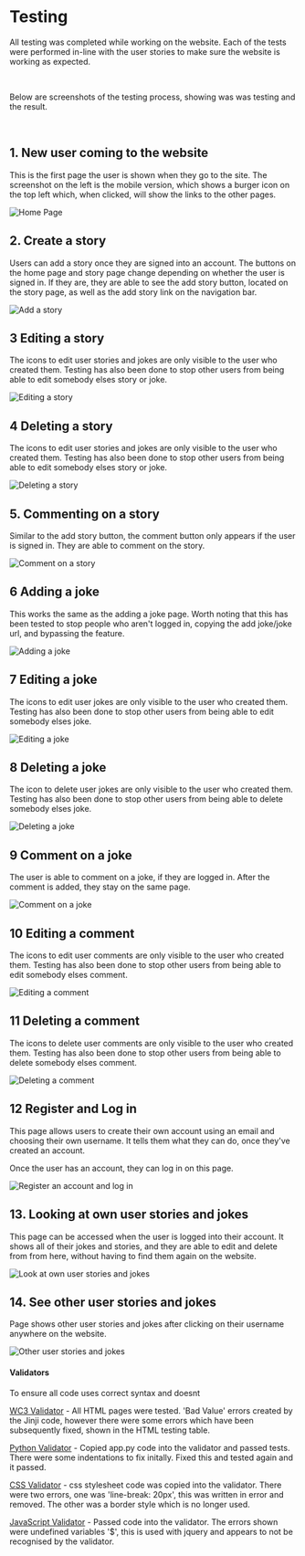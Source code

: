 # Testing

All testing was completed while working on the website. Each of the tests were performed in-line with the user stories to make sure the website is working as expected. 

<br>

Below are screenshots of the testing process, showing was was testing and the result. 

<br>

## 1. New user coming to the website 

This is the first page the user is shown when they go to the site. The screenshot on the left is the mobile version, which shows a burger icon on the top left which, when clicked, will show the links to the other pages.

![Home Page](test-images/1-user-visit-site.png)

## 2. Create a story

Users can add a story once they are signed into an account. The buttons on the home page and story page change depending on whether the user is signed in. If they are, they are able to see the add story button, located on the story page, as well as the add story link on the navigation bar.

![Add a story](test-images/2-user-story.png)

## 3 Editing a story

The icons to edit user stories and jokes are only visible to the user who created them. Testing has also been done to stop other users from being able to edit somebody elses story or joke.

![Editing a story](test-images/3-edit-story.png)

## 4 Deleting a story

The icons to edit user stories and jokes are only visible to the user who created them. Testing has also been done to stop other users from being able to edit somebody elses story or joke.

![Deleting a story](test-images/4-delete-story.png)

## 5. Commenting on a story

Similar to the add story button, the comment button only appears if the user is signed in. They are able to comment on the story.

![Comment on a story](test-images/5-story-comment.png)

## 6 Adding a joke

This works the same as the adding a joke page. Worth noting that this has been tested to stop people who aren't logged in, copying the add joke/joke url, and bypassing the feature.

![Adding a joke](test-images/6-add-joke.png)

## 7 Editing a joke

The icons to edit user jokes are only visible to the user who created them. Testing has also been done to stop other users from being able to edit somebody elses joke.

![Editing a joke](test-images/7-edit-joke.png)

## 8 Deleting a joke

The icon to delete user jokes are only visible to the user who created them. Testing has also been done to stop other users from being able to delete somebody elses joke.

![Deleting a joke](test-images/8-delete-joke.png)

## 9 Comment on a joke 

The user is able to comment on a joke, if they are logged in. After the comment is added, they stay on the same page.

![Comment on a joke](test-images/9-joke-comment.png)

## 10 Editing a comment

The icons to edit user comments are only visible to the user who created them. Testing has also been done to stop other users from being able to edit somebody elses comment.

![Editing a comment](test-images/10-edit-comment.png)

## 11 Deleting a comment

The icons to delete user comments are only visible to the user who created them. Testing has also been done to stop other users from being able to delete somebody elses comment.

![Deleting a comment](test-images/11-delete-comment.png)

## 12 Register and Log in

This page allows users to create their own account using an email and choosing their own username. It tells them what they can do, once they've created an account.

Once the user has an account, they can log in on this page.

![Register an account and log in](test-images/12-register-log-in.png)

## 13. Looking at own user stories and jokes

This page can be accessed when the user is logged into their account. It shows all of their jokes and stories, and they are able to edit and delete from from here, without having to find them again on the website.

![Look at own user stories and jokes](test-images/13-account.png)

## 14. See other user stories and jokes
Page shows other user stories and jokes after clicking on their username anywhere on the website.

![Other user stories and jokes](test-images/14-other-user-accounts.png)

#### Validators
To ensure all code uses correct syntax and doesnt 

[WC3 Validator](https://validator.w3.org/) - All HTML pages were tested. 'Bad Value' errors created by the Jinji code, however there were some errors which have been subsequently fixed, shown in the HTML testing table.

[Python Validator](http://pep8online.com/) - Copied app.py code into the validator and passed tests. There were some indentations to fix initally. Fixed this and tested again and it passed.

[CSS Validator](https://jigsaw.w3.org/css-validator/) - css stylesheet code was copied into the validator. There were two errors, one was 'line-break: 20px', this was written in error and removed. The other was a border style which is no longer used.

[JavaScript Validator](https://jshint.com/) - Passed code into the validator. The errors shown were undefined variables '$', this is used with jquery and appears to not be recognised by the validator.
